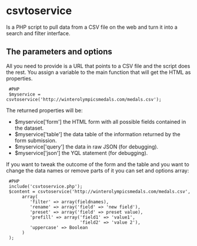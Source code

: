 csvtoservice
============
Is a PHP script to pull data from a CSV file on the web and turn it into a search and filter interface.

The parameters and options
-----------------------------

All you need to provide is a URL that points to a CSV file and the script does the rest.
You assign a variable to the main function that will get the HTML as properties.


     #PHP
     $myservice = csvtoservice('http://winterolympicsmedals.com/medals.csv');

The returned properties will be:

- $myservice['form'] the HTML form with all possible fields contained in the dataset.
- $myservice['table'] the data table of the information returned by the form submission.
- $myservice['query'] the data in raw JSON (for debugging).
- $myservice['json'] the YQL statement (for debugging).

If you want to tweak the outcome of the form and the table and you want to change the data names or remove parts of it 
you can set and options array:

     #PHP
     include('csvtoservice.php');
     $content = csvtoservice('http://winterolympicsmedals.com/medals.csv',
          array(
             'filter' => array(fieldnames),
             'rename' => array('field' => 'new field'),
             'preset' => array('field' => preset value),
             'prefill' => array('field1' => 'value1',
                                'field2' => 'value 2'),
             'uppercase' => Boolean            
          )  
     ); 
